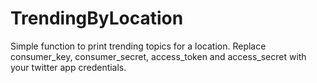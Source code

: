 # TrendingByLocation
Simple function to print trending topics for a location.
Replace consumer_key, consumer_secret, access_token and access_secret with your twitter app credentials.
